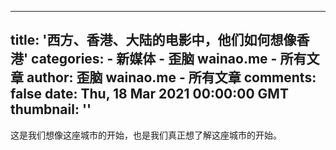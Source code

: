 
---
title: '西方、香港、大陆的电影中，他们如何想像香港'
categories: 
    - 新媒体
    - 歪脑 wainao.me - 所有文章
author: 歪脑 wainao.me - 所有文章
comments: false
date: Thu, 18 Mar 2021 00:00:00 GMT
thumbnail: ''
---

<div>   
这是我们想像这座城市的开始，也是我们真正想了解这座城市的开始。  
</div>
            